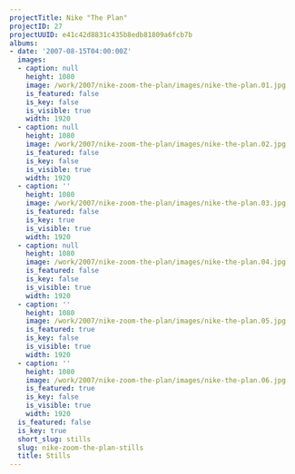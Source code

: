 ```yaml
---
projectTitle: Nike "The Plan"
projectID: 27
projectUUID: e41c42d8831c435b8edb81809a6fcb7b
albums:
- date: '2007-08-15T04:00:00Z'
  images:
  - caption: null
    height: 1080
    image: /work/2007/nike-zoom-the-plan/images/nike-the-plan.01.jpg
    is_featured: false
    is_key: false
    is_visible: true
    width: 1920
  - caption: null
    height: 1080
    image: /work/2007/nike-zoom-the-plan/images/nike-the-plan.02.jpg
    is_featured: false
    is_key: false
    is_visible: true
    width: 1920
  - caption: ''
    height: 1080
    image: /work/2007/nike-zoom-the-plan/images/nike-the-plan.03.jpg
    is_featured: false
    is_key: true
    is_visible: true
    width: 1920
  - caption: null
    height: 1080
    image: /work/2007/nike-zoom-the-plan/images/nike-the-plan.04.jpg
    is_featured: false
    is_key: false
    is_visible: true
    width: 1920
  - caption: ''
    height: 1080
    image: /work/2007/nike-zoom-the-plan/images/nike-the-plan.05.jpg
    is_featured: true
    is_key: false
    is_visible: true
    width: 1920
  - caption: ''
    height: 1080
    image: /work/2007/nike-zoom-the-plan/images/nike-the-plan.06.jpg
    is_featured: true
    is_key: false
    is_visible: true
    width: 1920
  is_featured: false
  is_key: true
  short_slug: stills
  slug: nike-zoom-the-plan-stills
  title: Stills
---
```

